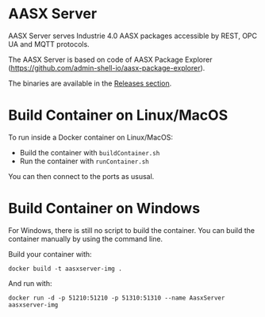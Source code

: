 # AASX Server

AASX Server serves Industrie 4.0 AASX packages accessible by REST, OPC UA and MQTT protocols.

The AASX Server is based on code of AASX Package Explorer (https://github.com/admin-shell-io/aasx-package-explorer).

The binaries are available in the [Releases section](https://github.com/admin-shell-io/aasx-server/releases).  

# Build Container on Linux/MacOS

To run inside a Docker container on Linux/MacOS:
* Build the container with `buildContainer.sh`
* Run the container with `runContainer.sh`

You can then connect to the ports as ususal. 

# Build Container on Windows

For Windows, there is still no script to build the container. You can build the container manually by using the command line.

Build your container with:
```
docker build -t aasxserver-img .
```

And run with:
```
docker run -d -p 51210:51210 -p 51310:51310 --name AasxServer aasxserver-img
```
